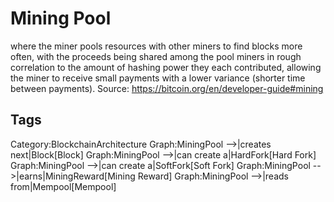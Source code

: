 # Mining Pool

where the miner pools resources with other miners to find blocks more
often, with the proceeds being shared among the pool miners in rough
correlation to the amount of hashing power they each contributed, allowing
the miner to receive small payments with a lower variance (shorter time
between payments).
Source: https://bitcoin.org/en/developer-guide#mining

## Tags

Category:BlockchainArchitecture
Graph:MiningPool -->|creates next|Block[Block]
Graph:MiningPool -->|can create a|HardFork[Hard Fork]
Graph:MiningPool -->|can create a|SoftFork[Soft Fork]
Graph:MiningPool -->|earns|MiningReward[Mining Reward]
Graph:MiningPool -->|reads from|Mempool[Mempool]

